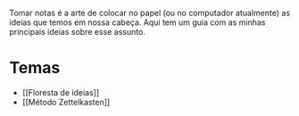---
---

Tomar notas é a arte de colocar no papel (ou no computador atualmente) as ideias que temos em nossa cabeça. Aqui tem um guia com as minhas principais ideias sobre esse assunto. 

# Temas

- [[Floresta de ideias]]
- [[Método Zettelkasten]]